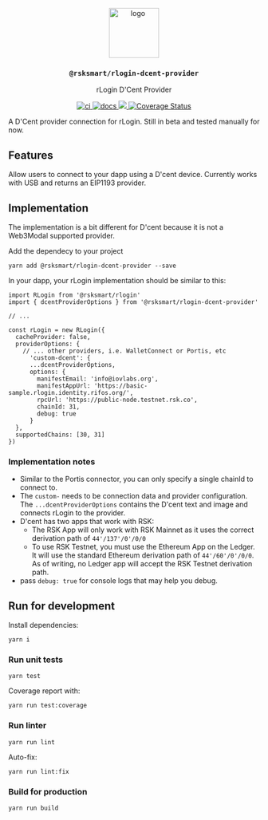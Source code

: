 <p align="middle">
  <img src="https://www.rifos.org/assets/img/logo.svg" alt="logo" height="100" >
</p>
<h3 align="middle"><code>@rsksmart/rlogin-dcent-provider</code></h3>
<p align="middle">
  rLogin D'Cent Provider
</p>
<p align="middle">
  <a href="https://github.com/rsksmart/rlogin-dcent-connector/actions/workflows/ci.yml" alt="ci">
    <img src="https://github.com/rsksmart/rlogin-dcent-connector/actions/workflows/ci.yml/badge.svg" alt="ci" />
  </a>
  <a href="https://developers.rsk.co/rif/templates/">
    <img src="https://img.shields.io/badge/-docs-brightgreen" alt="docs" />
  </a>
  <a href="https://lgtm.com/projects/g/rsksmart/rlogin-dcent-connector/context:javascript">
    <img src="https://img.shields.io/lgtm/grade/javascript/github/rsksmart/rlogin-dcent-connector" />
  </a>
  <a href='https://coveralls.io/github/rsksmart/rlogin-dcent-connector?branch=main'>
    <img src='https://coveralls.io/repos/github/rsksmart/rlogin-dcent-connector/badge.svg?branch=main' alt='Coverage Status' />
  </a>
</p>

A D'Cent provider connection for rLogin. Still in beta and tested manually for now.

## Features

Allow users to connect to your dapp using a D'cent device. Currently works with USB and returns an EIP1193 provider.

## Implementation

The implementation is a bit different for D'cent because it is not a Web3Modal supported provider. 

Add the dependecy to your project

```
yarn add @rsksmart/rlogin-dcent-provider --save
```

In your dapp, your rLogin implementation should be similar to this:

```
import RLogin from '@rsksmart/rlogin'
import { dcentProviderOptions } from '@rsksmart/rlogin-dcent-provider'

// ...

const rLogin = new RLogin({
  cacheProvider: false,
  providerOptions: {
    // ... other providers, i.e. WalletConnect or Portis, etc
      'custom-dcent': {
      ...dcentProviderOptions,
      options: {
        manifestEmail: 'info@iovlabs.org',
        manifestAppUrl: 'https://basic-sample.rlogin.identity.rifos.org/',
        rpcUrl: 'https://public-node.testnet.rsk.co',
        chainId: 31,
        debug: true
      }
  },
  supportedChains: [30, 31]
})
```

### Implementation notes

- Similar to the Portis connector, you can only specify a single chainId to connect to.
- The `custom-` needs to be connection data and provider configuration. The `...dcentProviderOptions` contains the D'cent text and image and connects rLogin to the provider.
- D'cent has two apps that work with RSK:
  - The RSK App will only work with RSK Mainnet as it uses the correct derivation path of `44'/137'/0'/0/0`
  - To use RSK Testnet, you must use the Ethereum App on the Ledger. It will use the standard Ethereum derivation path of `44'/60'/0'/0/0`. As of writing, no Ledger app will accept the RSK Testnet derivation path.
- pass `debug: true` for console logs that may help you debug.


## Run for development

Install dependencies:

```
yarn i
```

### Run unit tests

```
yarn test
```

Coverage report with:

```
yarn run test:coverage
```

### Run linter

```
yarn run lint
```

Auto-fix:

```
yarn run lint:fix
```

### Build for production

```
yarn run build
```
